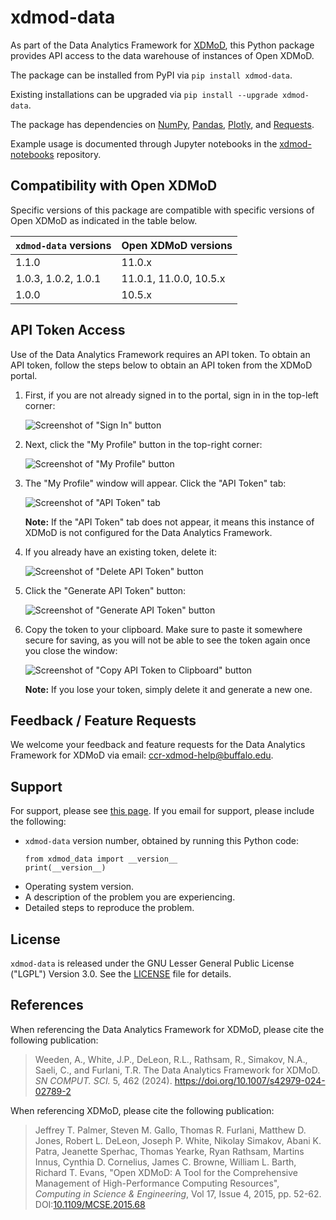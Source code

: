 # xdmod-data

As part of the Data Analytics Framework for [XDMoD](https://open.xdmod.org),
this Python package provides API access to the data warehouse of instances of
Open XDMoD.

The package can be installed from PyPI via `pip install xdmod-data`.

Existing installations can be upgraded via `pip install --upgrade xdmod-data`.

The package has dependencies on [NumPy](https://pypi.org/project/numpy/),
[Pandas](https://pypi.org/project/pandas/),
[Plotly](https://pypi.org/project/plotly/), and
[Requests](https://pypi.org/project/requests/).

Example usage is documented through Jupyter notebooks in the
[xdmod-notebooks](https://github.com/ubccr/xdmod-notebooks) repository.

## Compatibility with Open XDMoD

Specific versions of this package are compatible with specific versions of Open
XDMoD as indicated in the table below.

| `xdmod-data` versions | Open XDMoD versions    |
| --------------------- | ---------------------- |
| 1.1.0                 | 11.0.x                 |
| 1.0.3, 1.0.2, 1.0.1   | 11.0.1, 11.0.0, 10.5.x |
| 1.0.0                 | 10.5.x                 |

## API Token Access

Use of the Data Analytics Framework requires an API token. To obtain an API
token, follow the steps below to obtain an API token from the XDMoD portal.

1. First, if you are not already signed in to the portal, sign in in the
   top-left corner:

    ![Screenshot of "Sign In" button](https://raw.githubusercontent.com/ubccr/xdmod-data/main/docs/images/api-token/sign-in.jpg)

1. Next, click the "My Profile" button in the top-right corner:

    ![Screenshot of "My Profile" button](https://raw.githubusercontent.com/ubccr/xdmod-data/main/docs/images/api-token/my-profile.jpg)

1. The "My Profile" window will appear. Click the "API Token" tab:

    ![Screenshot of "API Token" tab](https://raw.githubusercontent.com/ubccr/xdmod-data/main/docs/images/api-token/api-token-tab.jpg)

    **Note:** If the "API Token" tab does not appear, it means this instance of XDMoD is not configured for the Data Analytics Framework.

1. If you already have an existing token, delete it:

    ![Screenshot of "Delete API Token" button](https://raw.githubusercontent.com/ubccr/xdmod-data/main/docs/images/api-token/delete.jpg)

1. Click the "Generate API Token" button:

    ![Screenshot of "Generate API Token" button](https://raw.githubusercontent.com/ubccr/xdmod-data/main/docs/images/api-token/generate.jpg)

1. Copy the token to your clipboard. Make sure to paste it somewhere secure for
   saving, as you will not be able to see the token again once you close the
   window:

    ![Screenshot of "Copy API Token to Clipboard" button](https://raw.githubusercontent.com/ubccr/xdmod-data/main/docs/images/api-token/copy.jpg)

    **Note:** If you lose your token, simply delete it and generate a new one.

## Feedback / Feature Requests

We welcome your feedback and feature requests for the Data Analytics Framework
for XDMoD via email: ccr-xdmod-help@buffalo.edu.

## Support

For support, please see [this page](https://open.xdmod.org/support.html). If
you email for support, please include the following:
* `xdmod-data` version number, obtained by running this Python code:
    ```
    from xdmod_data import __version__
    print(__version__)
    ```
* Operating system version.
* A description of the problem you are experiencing.
* Detailed steps to reproduce the problem.

## License

`xdmod-data` is released under the GNU Lesser General Public License ("LGPL")
Version 3.0. See the [LICENSE](LICENSE) file for details.

## References

When referencing the Data Analytics Framework for XDMoD, please cite the
following publication:

> Weeden, A., White, J.P., DeLeon, R.L., Rathsam, R., Simakov, N.A., Saeli, C.,
> and Furlani, T.R. The Data Analytics Framework for XDMoD. _SN COMPUT. SCI._
> 5, 462 (2024). https://doi.org/10.1007/s42979-024-02789-2

When referencing XDMoD, please cite the following publication:

> Jeffrey T. Palmer, Steven M. Gallo, Thomas R. Furlani, Matthew D. Jones,
> Robert L. DeLeon, Joseph P. White, Nikolay Simakov, Abani K. Patra, Jeanette
> Sperhac, Thomas Yearke, Ryan Rathsam, Martins Innus, Cynthia D. Cornelius,
> James C. Browne, William L. Barth, Richard T. Evans, "Open XDMoD: A Tool for
> the Comprehensive Management of High-Performance Computing Resources",
> *Computing in Science & Engineering*, Vol 17, Issue 4, 2015, pp. 52-62.
> DOI:[10.1109/MCSE.2015.68](https://doi.org/10.1109/MCSE.2015.68)
